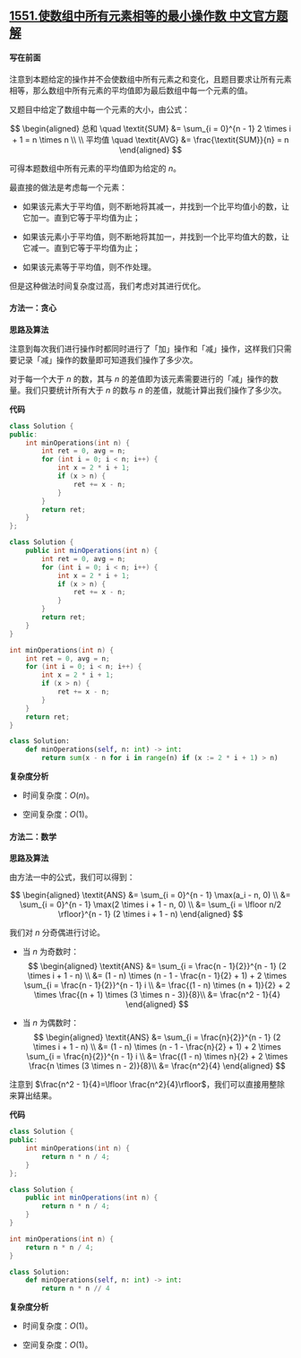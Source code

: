 ## [1551.使数组中所有元素相等的最小操作数 中文官方题解](https://leetcode.cn/problems/minimum-operations-to-make-array-equal/solutions/100000/shi-shu-zu-zhong-suo-you-yuan-su-xiang-deng-de-z-4)

#### 写在前面

注意到本题给定的操作并不会使数组中所有元素之和变化，且题目要求让所有元素相等，那么数组中所有元素的平均值即为最后数组中每一个元素的值。

又题目中给定了数组中每一个元素的大小，由公式：

$$
\begin{aligned}
总和 \quad \textit{SUM} &= \sum_{i = 0}^{n - 1} 2 \times i + 1 = n \times n \\ \\
平均值 \quad \textit{AVG} &= \frac{\textit{SUM}}{n} = n
\end{aligned}
$$

可得本题数组中所有元素的平均值即为给定的 $n$。

最直接的做法是考虑每一个元素：

- 如果该元素大于平均值，则不断地将其减一，并找到一个比平均值小的数，让它加一。直到它等于平均值为止；

- 如果该元素小于平均值，则不断地将其加一，并找到一个比平均值大的数，让它减一。直到它等于平均值为止；

- 如果该元素等于平均值，则不作处理。

但是这种做法时间复杂度过高，我们考虑对其进行优化。

#### 方法一：贪心

**思路及算法**

注意到每次我们进行操作时都同时进行了「加」操作和「减」操作，这样我们只需要记录「减」操作的数量即可知道我们操作了多少次。

对于每一个大于 $n$ 的数，其与 $n$ 的差值即为该元素需要进行的「减」操作的数量。我们只要统计所有大于 $n$ 的数与 $n$ 的差值，就能计算出我们操作了多少次。

**代码**

```C++ [sol1-C++]
class Solution {
public:
    int minOperations(int n) {
        int ret = 0, avg = n;
        for (int i = 0; i < n; i++) {
            int x = 2 * i + 1;
            if (x > n) {
                ret += x - n;
            }
        }
        return ret;
    }
};
```

```Java [sol1-Java]
class Solution {
    public int minOperations(int n) {
        int ret = 0, avg = n;
        for (int i = 0; i < n; i++) {
            int x = 2 * i + 1;
            if (x > n) {
                ret += x - n;
            }
        }
        return ret;
    }
}
```

```C [sol1-C]
int minOperations(int n) {
    int ret = 0, avg = n;
    for (int i = 0; i < n; i++) {
        int x = 2 * i + 1;
        if (x > n) {
            ret += x - n;
        }
    }
    return ret;
}
```

```Python [sol1-Python3]
class Solution:
    def minOperations(self, n: int) -> int:
        return sum(x - n for i in range(n) if (x := 2 * i + 1) > n)
```

**复杂度分析**

- 时间复杂度：$O(n)$。

- 空间复杂度：$O(1)$。

#### 方法二：数学

**思路及算法**

由方法一中的公式，我们可以得到：

$$
\begin{aligned}
\textit{ANS} &= \sum_{i = 0}^{n - 1} \max(a_i - n, 0) \\
&= \sum_{i = 0}^{n - 1} \max(2 \times i + 1 - n, 0) \\
&= \sum_{i = \lfloor n/2 \rfloor}^{n - 1} (2 \times i + 1 - n)
\end{aligned}
$$

我们对 $n$ 分奇偶进行讨论。

- 当 $n$ 为奇数时：
  $$
  \begin{aligned}
  \textit{ANS} &= \sum_{i = \frac{n - 1}{2}}^{n - 1} (2 \times i + 1 - n) \\
  &= (1 - n) \times (n - 1 - \frac{n - 1}{2} + 1) + 2 \times \sum_{i = \frac{n - 1}{2}}^{n - 1} i \\
  &= \frac{(1 - n) \times (n + 1)}{2} + 2 \times \frac{(n + 1) \times (3 \times n - 3)}{8}\\
  &= \frac{n^2 - 1}{4}
  \end{aligned}
  $$

- 当 $n$ 为偶数时：
  $$
  \begin{aligned}
  \textit{ANS} &= \sum_{i = \frac{n}{2}}^{n - 1} (2 \times i + 1 - n) \\
  &= (1 - n) \times (n - 1 - \frac{n}{2} + 1) + 2 \times \sum_{i = \frac{n}{2}}^{n - 1} i \\
  &= \frac{(1 - n) \times n}{2} + 2 \times \frac{n \times (3 \times n - 2)}{8}\\
  &= \frac{n^2}{4}
  \end{aligned}
  $$

注意到 $\frac{n^2 - 1}{4}=\lfloor \frac{n^2}{4}\rfloor$，我们可以直接用整除来算出结果。

**代码**

```C++ [sol2-C++]
class Solution {
public:
    int minOperations(int n) {
        return n * n / 4;
    }
};
```

```Java [sol2-Java]
class Solution {
    public int minOperations(int n) {
        return n * n / 4;
    }
}
```

```C [sol2-C]
int minOperations(int n) {
    return n * n / 4;
}
```

```Python [sol2-Python3]
class Solution:
    def minOperations(self, n: int) -> int:
        return n * n // 4
```

**复杂度分析**

- 时间复杂度：$O(1)$。

- 空间复杂度：$O(1)$。